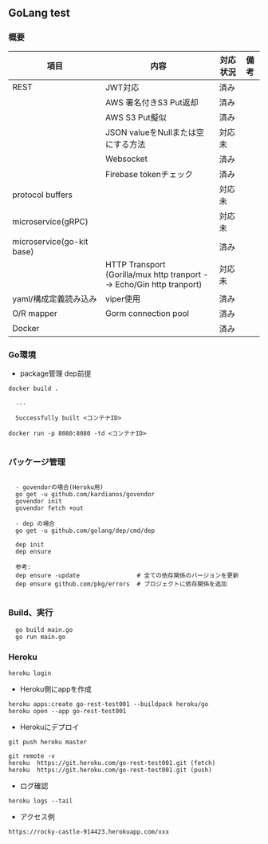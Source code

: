 
## GoLang test

### 概要

|項目     |内容                          |対応状況 |備考    |
|--------|------------------------------|--------|-------|
|REST    |JWT対応                       |済み   |        |
|        |AWS 署名付きS3 Put返却         |済み   |        |
|        |AWS S3 Put擬似                |済み   |        |
|        |JSON valueをNullまたは空にする方法 |対応未   |    |
|        |Websocket                     |済み   |    |
|        |Firebase tokenチェック          |済み   |    |
|protocol buffers |                    |対応未   |    |
|microservice(gRPC)|                    |対応未   |    |
|microservice(go-kit base) |             |済み   |    |
|             |HTTP Transport<br>(Gorilla/mux http tranport --> Echo/Gin http tranport)|対応未 |    |
|yaml/構成定義読み込み |viper使用              |済み   |    |
|O/R mapper |Gorm connection pool |済み   |    |
|Docker   　|                      |済み   |    |


### Go環境
* package管理 dep前提
```
docker build .
  
  ...
  
  Successfully built <コンテナID>

docker run -p 8080:8080 -td <コンテナID>


```




### パッケージ管理
```

  - govendorの場合(Heroku用)
  go get -u github.com/kardianos/govendor
  govendor init
  govendor fetch +out

  - dep の場合 
  go get -u github.com/golang/dep/cmd/dep

  dep init                        
  dep ensure
  
  参考:                        
  dep ensure -update                # 全ての依存関係のバージョンを更新
  dep ensure github.com/pkg/errors  # プロジェクトに依存関係を追加
  
```



### Build、実行
```
  go build main.go
  go run main.go
```

### Heroku

```
heroku login
```


* Heroku側にappを作成

```
heroku apps:create go-rest-test001 --buildpack heroku/go
heroku open --app go-rest-test001
```


* Herokuにデプロイ
```
git push heroku master

git remote -v
heroku	https://git.heroku.com/go-rest-test001.git (fetch)
heroku	https://git.heroku.com/go-rest-test001.git (push)

```

* ログ確認
```
heroku logs --tail
```

* アクセス例
```
https://rocky-castle-914423.herokuapp.com/xxx

```